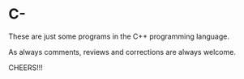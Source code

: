 # C-
These are just some programs in the C++ programming language.

As always comments, reviews and corrections are always welcome.

CHEERS!!!
